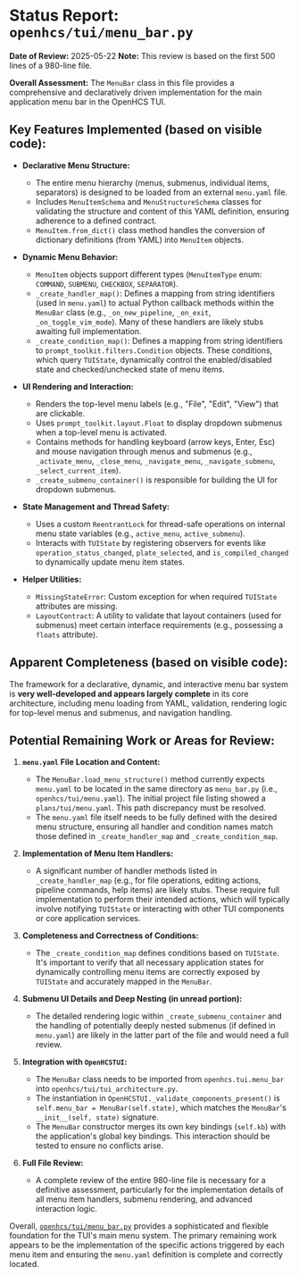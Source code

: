 # Status Report: `openhcs/tui/menu_bar.py`

**Date of Review:** 2025-05-22
**Note:** This review is based on the first 500 lines of a 980-line file.

**Overall Assessment:** The `MenuBar` class in this file provides a comprehensive and declaratively driven implementation for the main application menu bar in the OpenHCS TUI.

## Key Features Implemented (based on visible code):

*   **Declarative Menu Structure:**
    *   The entire menu hierarchy (menus, submenus, individual items, separators) is designed to be loaded from an external `menu.yaml` file.
    *   Includes `MenuItemSchema` and `MenuStructureSchema` classes for validating the structure and content of this YAML definition, ensuring adherence to a defined contract.
    *   `MenuItem.from_dict()` class method handles the conversion of dictionary definitions (from YAML) into `MenuItem` objects.

*   **Dynamic Menu Behavior:**
    *   `MenuItem` objects support different types (`MenuItemType` enum: `COMMAND`, `SUBMENU`, `CHECKBOX`, `SEPARATOR`).
    *   `_create_handler_map()`: Defines a mapping from string identifiers (used in `menu.yaml`) to actual Python callback methods within the `MenuBar` class (e.g., `_on_new_pipeline`, `_on_exit`, `_on_toggle_vim_mode`). Many of these handlers are likely stubs awaiting full implementation.
    *   `_create_condition_map()`: Defines a mapping from string identifiers to `prompt_toolkit.filters.Condition` objects. These conditions, which query `TUIState`, dynamically control the enabled/disabled state and checked/unchecked state of menu items.

*   **UI Rendering and Interaction:**
    *   Renders the top-level menu labels (e.g., "File", "Edit", "View") that are clickable.
    *   Uses `prompt_toolkit.layout.Float` to display dropdown submenus when a top-level menu is activated.
    *   Contains methods for handling keyboard (arrow keys, Enter, Esc) and mouse navigation through menus and submenus (e.g., `_activate_menu`, `_close_menu`, `_navigate_menu`, `_navigate_submenu`, `_select_current_item`).
    *   `_create_submenu_container()` is responsible for building the UI for dropdown submenus.

*   **State Management and Thread Safety:**
    *   Uses a custom `ReentrantLock` for thread-safe operations on internal menu state variables (e.g., `active_menu`, `active_submenu`).
    *   Interacts with `TUIState` by registering observers for events like `operation_status_changed`, `plate_selected`, and `is_compiled_changed` to dynamically update menu item states.

*   **Helper Utilities:**
    *   `MissingStateError`: Custom exception for when required `TUIState` attributes are missing.
    *   `LayoutContract`: A utility to validate that layout containers (used for submenus) meet certain interface requirements (e.g., possessing a `floats` attribute).

## Apparent Completeness (based on visible code):

The framework for a declarative, dynamic, and interactive menu bar system is **very well-developed and appears largely complete** in its core architecture, including menu loading from YAML, validation, rendering logic for top-level menus and submenus, and navigation handling.

## Potential Remaining Work or Areas for Review:

1.  **`menu.yaml` File Location and Content:**
    *   The `MenuBar.load_menu_structure()` method currently expects `menu.yaml` to be located in the same directory as `menu_bar.py` (i.e., `openhcs/tui/menu.yaml`). The initial project file listing showed a `plans/tui/menu.yaml`. This path discrepancy must be resolved.
    *   The `menu.yaml` file itself needs to be fully defined with the desired menu structure, ensuring all handler and condition names match those defined in `_create_handler_map` and `_create_condition_map`.

2.  **Implementation of Menu Item Handlers:**
    *   A significant number of handler methods listed in `_create_handler_map` (e.g., for file operations, editing actions, pipeline commands, help items) are likely stubs. These require full implementation to perform their intended actions, which will typically involve notifying `TUIState` or interacting with other TUI components or core application services.

3.  **Completeness and Correctness of Conditions:**
    *   The `_create_condition_map` defines conditions based on `TUIState`. It's important to verify that all necessary application states for dynamically controlling menu items are correctly exposed by `TUIState` and accurately mapped in the `MenuBar`.

4.  **Submenu UI Details and Deep Nesting (in unread portion):**
    *   The detailed rendering logic within `_create_submenu_container` and the handling of potentially deeply nested submenus (if defined in `menu.yaml`) are likely in the latter part of the file and would need a full review.

5.  **Integration with `OpenHCSTUI`:**
    *   The `MenuBar` class needs to be imported from `openhcs.tui.menu_bar` into `openhcs/tui/tui_architecture.py`.
    *   The instantiation in `OpenHCSTUI._validate_components_present()` is `self.menu_bar = MenuBar(self.state)`, which matches the `MenuBar`'s `__init__(self, state)` signature.
    *   The `MenuBar` constructor merges its own key bindings (`self.kb`) with the application's global key bindings. This interaction should be tested to ensure no conflicts arise.

6.  **Full File Review:**
    *   A complete review of the entire 980-line file is necessary for a definitive assessment, particularly for the implementation details of all menu item handlers, submenu rendering, and advanced interaction logic.

Overall, [`openhcs/tui/menu_bar.py`](openhcs/tui/menu_bar.py:1) provides a sophisticated and flexible foundation for the TUI's main menu system. The primary remaining work appears to be the implementation of the specific actions triggered by each menu item and ensuring the `menu.yaml` definition is complete and correctly located.